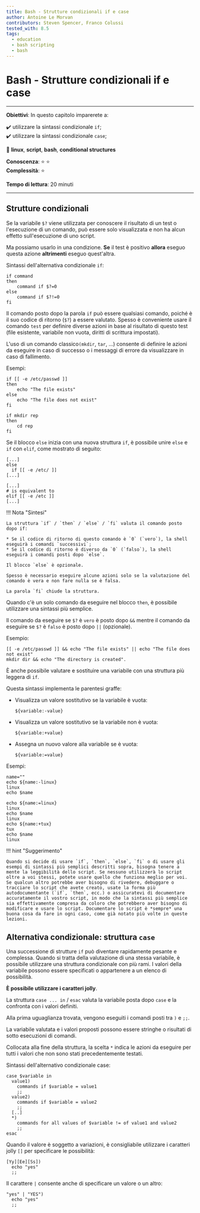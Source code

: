 ```yaml
---
title: Bash - Strutture condizionali if e case
author: Antoine Le Morvan
contributors: Steven Spencer, Franco Colussi
tested_with: 8.5
tags:
  - education
  - bash scripting
  - bash
---
```


# Bash - Strutture condizionali if e case

****

**Obiettivi**: In questo capitolo imparerete a:

:heavy_check_mark: utilizzare la sintassi condizionale `if`;  
:heavy_check_mark: utilizzare la sintassi condizionale `case`;

:checkered_flag: **linux**, **script**, **bash**, **conditional structures**

**Conoscenza**: :star: :star:  
**Complessità**: :star:

**Tempo di lettura**: 20 minuti

****

## Strutture condizionali

Se la variabile `$?` viene utilizzata per conoscere il risultato di un test o l'esecuzione di un comando, può essere solo visualizzata e non ha alcun effetto sull'esecuzione di uno script.

Ma possiamo usarlo in una condizione. **Se** il test è positivo **allora** eseguo questa azione **altrimenti** eseguo quest'altra.

Sintassi dell'alternativa condizionale `if`:

```
if command
then
    command if $?=0
else
    command if $?!=0
fi
```

Il comando posto dopo la parola `if` può essere qualsiasi comando, poiché è il suo codice di ritorno (`$?`) a essere valutato. Spesso è conveniente usare il comando `test` per definire diverse azioni in base al risultato di questo test (file esistente, variabile non vuota, diritti di scrittura impostati).

L'uso di un comando classico`(mkdir`, `tar`, ...) consente di definire le azioni da eseguire in caso di successo o i messaggi di errore da visualizzare in caso di fallimento.

Esempi:

```
if [[ -e /etc/passwd ]]
then
    echo "The file exists"
else
    echo "The file does not exist"
fi

if mkdir rep
then
    cd rep
fi
```

Se il blocco `else` inizia con una nuova struttura `if`, è possibile unire `else` e `if` con `elif`, come mostrato di seguito:

```
[...]
else
  if [[ -e /etc/ ]]
[...]

[...]
# is equivalent to
elif [[ -e /etc ]]
[...]
```

!!! Nota "Sintesi"

    La struttura `if` / `then` / `else` / `fi` valuta il comando posto dopo if:

    * Se il codice di ritorno di questo comando è `0` (`vero`), la shell eseguirà i comandi `successivi`;
    * Se il codice di ritorno è diverso da `0` (`falso`), la shell eseguirà i comandi posti dopo `else`.

    Il blocco `else` è opzionale.

    Spesso è necessario eseguire alcune azioni solo se la valutazione del comando è vera e non fare nulla se è falsa.

    La parola `fi` chiude la struttura.

Quando c'è un solo comando da eseguire nel blocco `then`, è possibile utilizzare una sintassi più semplice.

Il comando da eseguire se `$?` è `vero` è posto dopo `&&` mentre il comando da eseguire se `$?` è `falso` è posto dopo `||` (opzionale).

Esempio:

```
[[ -e /etc/passwd ]] && echo "The file exists" || echo "The file does not exist"
mkdir dir && echo "The directory is created".
```

È anche possibile valutare e sostituire una variabile con una struttura più leggera di `if`.

Questa sintassi implementa le parentesi graffe:

* Visualizza un valore sostitutivo se la variabile è vuota:
    ```
    ${variable:-value}
    ```
* Visualizza un valore sostitutivo se la variabile non è vuota:
    ```
    ${variable:+value}
    ```
* Assegna un nuovo valore alla variabile se è vuota:
    ```
    ${variable:=value}
    ```

Esempi:

```
name=""
echo ${name:-linux}
linux
echo $name

echo ${name:=linux}
linux
echo $name
linux
echo ${name:+tux}
tux
echo $name
linux
```

!!! hint "Suggerimento"

    Quando si decide di usare `if`, `then`, `else`, `fi` o di usare gli esempi di sintassi più semplici descritti sopra, bisogna tenere a mente la leggibilità dello script. Se nessuno utilizzerà lo script oltre a voi stessi, potete usare quello che funziona meglio per voi. Se qualcun altro potrebbe aver bisogno di rivedere, debuggare o tracciare lo script che avete creato, usate la forma più autodocumentante (`if`, `then`, ecc.) o assicuratevi di documentare accuratamente il vostro script, in modo che la sintassi più semplice sia effettivamente compresa da coloro che potrebbero aver bisogno di modificare e usare lo script. Documentare lo script è *sempre* una buona cosa da fare in ogni caso, come già notato più volte in queste lezioni.

## Alternativa condizionale: struttura `case`

Una successione di strutture `if` può diventare rapidamente pesante e complessa. Quando si tratta della valutazione di una stessa variabile, è possibile utilizzare una struttura condizionale con più rami. I valori della variabile possono essere specificati o appartenere a un elenco di possibilità.

**È possibile utilizzare i caratteri jolly**.

La struttura `case ... in` / `esac` valuta la variabile posta dopo `case` e la confronta con i valori definiti.

Alla prima uguaglianza trovata, vengono eseguiti i comandi posti tra `)` e `;;`.

La variabile valutata e i valori proposti possono essere stringhe o risultati di sotto esecuzioni di comandi.

Collocata alla fine della struttura, la scelta `*` indica le azioni da eseguire per tutti i valori che non sono stati precedentemente testati.

Sintassi dell'alternativo condizionale case:

```
case $variable in
  value1)
    commands if $variable = value1
    ;;
  value2)
    commands if $variable = value2
    ;;
  [..]
  *)
    commands for all values of $variable != of value1 and value2
    ;;
esac
```

Quando il valore è soggetto a variazioni, è consigliabile utilizzare i caratteri jolly `[]` per specificare le possibilità:

```
[Yy][Ee][Ss])
  echo "yes"
  ;;
```

Il carattere `|` consente anche di specificare un valore o un altro:

```
"yes" | "YES")
  echo "yes"
  ;;
```
